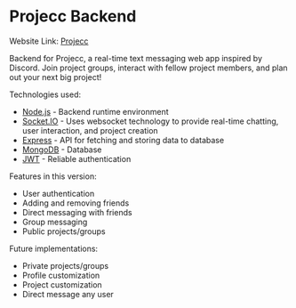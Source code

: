 # Projecc Backend

Website Link: [Projecc](https://projecc-afu.herokuapp.com/)

Backend for Projecc, a real-time text messaging web app inspired by Discord. Join project groups, interact with fellow project members, and plan out your next big project!

Technologies used:

- [Node.js](https://nodejs.org/en/) - Backend runtime environment
- [Socket.IO](https://socket.io/) - Uses websocket technology to provide real-time chatting, user interaction, and project creation
- [Express](https://expressjs.com/) - API for fetching and storing data to database
- [MongoDB](https://www.mongodb.com/) - Database
- [JWT](https://en.wikipedia.org/wiki/JSON_Web_Token) - Reliable authentication

Features in this version:

- User authentication
- Adding and removing friends
- Direct messaging with friends
- Group messaging
- Public projects/groups

Future implementations:

- Private projects/groups
- Profile customization
- Project customization
- Direct message any user

